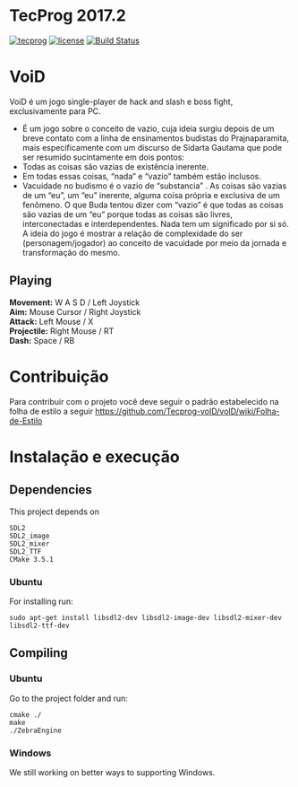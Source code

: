 
# TecProg 2017.2      
[![tecprog](https://img.shields.io/badge/TecProg-2017--2-lightgrey.svg)]() [![license](https://img.shields.io/github/license/mashape/apistatus.svg)]() [![Build Status](https://travis-ci.org/Tecprog-voID/voID.svg?branch=travis)](https://travis-ci.org/Tecprog-voID/voID)


# VoiD

VoiD é um jogo single-player de hack and slash e boss fight, exclusivamente para PC.

* É um jogo sobre o conceito de vazio, cuja ideia surgiu depois de um breve contato com a linha de ensinamentos budistas do Prajnaparamita, mais especificamente com um discurso de Sidarta Gautama que pode ser resumido sucintamente em dois pontos:
* Todas as coisas são vazias de existência inerente.
* Em todas essas coisas, “nada” e “vazio” também estão inclusos.
* Vacuidade no budismo é o vazio de “substancia” . As coisas são vazias de um “eu”, um “eu” inerente, alguma coisa própria e exclusiva de um fenômeno. O que Buda tentou dizer com “vazio” é que todas as coisas são vazias de um “eu” porque todas as coisas são livres, interconectadas e interdependentes. Nada tem um significado por si só. A ideia do jogo é mostrar a relação de complexidade do ser (personagem/jogador) ao conceito de vacuidade por meio da jornada e transformação do mesmo.

## Playing
<b>Movement:</b>    W A S D       / Left Joystick <br>
<b>Aim:</b>         Mouse Cursor  / Right Joystick <br>
<b>Attack:</b>      Left Mouse    / X <br>
<b>Projectile:</b>  Right Mouse   / RT <br>
<b>Dash:</b>        Space         / RB <br>

# Contribuição
Para contribuir com o projeto você deve seguir o padrão estabelecido na folha de estilo a seguir
https://github.com/Tecprog-voID/voID/wiki/Folha-de-Estilo

# Instalação e execução

## Dependencies

<p align="justify">
This project depends on

    SDL2
    SDL2_image
    SDL2_mixer
    SDL2_TTF
    CMake 3.5.1
</p>

### Ubuntu

<p align="justify">
For installing run:

    sudo apt-get install libsdl2-dev libsdl2-image-dev libsdl2-mixer-dev libsdl2-ttf-dev
</p>

## Compiling
### Ubuntu

<p align="justify">
Go to the project folder and run:

    cmake ./
    make
    ./ZebraEngine
</p>

### Windows

<p align="justify">
We still working on better ways to supporting Windows.
</p>
